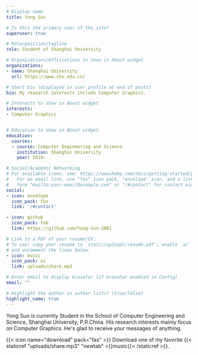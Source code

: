 ```yaml
---
# Display name
title: Yong Sun

# Is this the primary user of the site?
superuser: true

# Role/position/tagline
role: Student of Shanghai University

# Organizations/Affiliations to show in About widget
organizations:
- name: Shanghai University
  url: https://www.shu.edu.cn/

# Short bio (displayed in user profile at end of posts)
bio: My research interests include Computer Graphics.

# Interests to show in About widget
interests:
- Computer Graphics


# Education to show in About widget
education:
  courses:
  - course: Computer Engineering and Science
    institution: Shanghai University
    year: 2019-

# Social/Academic Networking
# For available icons, see: https://wowchemy.com/docs/getting-started/page-builder/#icons
#   For an email link, use "fas" icon pack, "envelope" icon, and a link in the
#   form "mailto:your-email@example.com" or "/#contact" for contact widget.
social:
- icon: envelope
  icon_pack: fas
  link: '/#contact'

- icon: github
  icon_pack: fab
  link: https://github.com/Yong-Sun-2001

# Link to a PDF of your resume/CV.
# To use: copy your resume to `static/uploads/resume.pdf`, enable `ai` icons in `params.toml`, 
# and uncomment the lines below.
- icon: music
  icon_pack: ai
  link: uploads/share.mp3

# Enter email to display Gravatar (if Gravatar enabled in Config)
email: ""

# Highlight the author in author lists? (true/false)
highlight_name: true
---
```


Yong Sun is currently Student in the School of Computer Engineering and Science, Shanghai University, P.R.China.
His research interests mainly focus on Computer Graphics. He's glad to receive your messages of anything.

{{< icon name="download" pack="fas" >}} Download one of my favorite {{< staticref "uploads/share.mp3" "newtab" >}}music{{< /staticref >}}.
